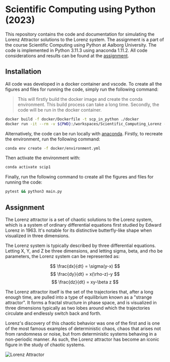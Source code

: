 # Scientific Computing using Python (2023)

This repository contains the code and documentation for simulating the Lorenz Attractor solutions to the Lorenz system. The assignment is a part of the course Scientific Computing using Python at Aalborg University. The code is implemented in Python 3.11.3 using anaconda 1.11.2. All code considerations and results can be found at the [assignment]().

## Installation

All code was developed in a docker container and vscode. To create all the figures and files for running the code, simply run the following command:

> This will firstly build the docker image and create the conda environment. This build process can take a long time. Secondly, the code will be run in the docker container.

```bash
docker build -f docker/Dockerfile -t scp_in_python ./docker
docker run -it --rm -v ${PWD}:/workspaces/Scientific_Computing_Lorenz -w /workspaces/Scientific_Computing_Lorenz scp_in_python /bin/bash -c "pytest && python3 main.py"
```

Alternatively, the code can be run locally with [anaconda](https://www.anaconda.com/). Firstly, to recreate the environment, run the following command:

```bash
conda env create -f docker/environment.yml
```

Then activate the environment with:

```bash
conda activate scip1
```

Finally, run the following command to create all the figures and files for running the code:

```bash
pytest && python3 main.py
```



## Assignment
The Lorenz attractor is a set of chaotic solutions to the Lorenz system, which is a system of ordinary differential equations first studied by Edward Lorenz in 1963. It's notable for its distinctive butterfly-like shape when visualized in three dimensions.

The Lorenz system is typically described by three differential equations. Letting X, Y, and Z be three dimensions, and letting sigma, beta, and rho be parameters, the Lorenz system can be represented as:

$$ \frac{dx}{dt} = \sigma(y-x) $$
$$ \frac{dy}{dt} = x(\rho-z)-y $$
$$ \frac{dz}{dt} = xy-\beta z $$

The Lorenz attractor itself is the set of the trajectories that, after a long enough time, are pulled into a type of equilibrium known as a "strange attractor". It forms a fractal structure in phase space, and is visualized in three dimensions typically as two lobes around which the trajectories circulate and endlessly switch back and forth.

Lorenz's discovery of this chaotic behavior was one of the first and is one of the most famous examples of deterministic chaos, chaos that arises not from randomness or noise, but from deterministic systems behaving in a non-periodic manner. As such, the Lorenz attractor has become an iconic figure in the study of chaotic systems.

![Lorenz Attractor](lorenz_attractor_2.gif)


